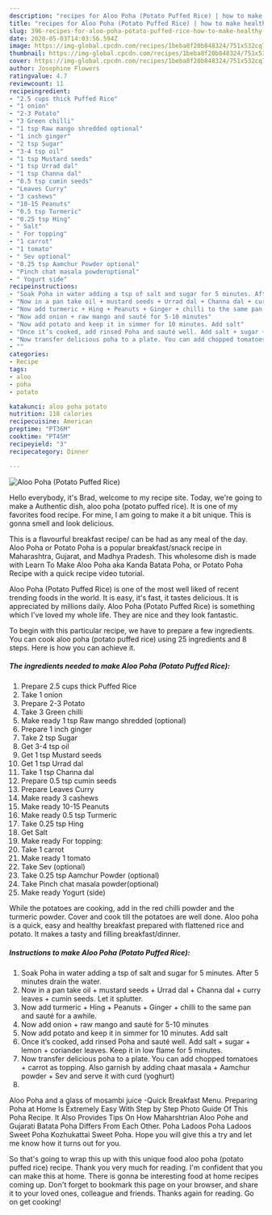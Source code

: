 ```yaml
---
description: "recipes for Aloo Poha (Potato Puffed Rice) | how to make healthy Aloo Poha (Potato Puffed Rice)"
title: "recipes for Aloo Poha (Potato Puffed Rice) | how to make healthy Aloo Poha (Potato Puffed Rice)"
slug: 396-recipes-for-aloo-poha-potato-puffed-rice-how-to-make-healthy-aloo-poha-potato-puffed-rice
date: 2020-05-03T14:03:56.594Z
image: https://img-global.cpcdn.com/recipes/1beba8f20b848324/751x532cq70/aloo-poha-potato-puffed-rice-recipe-main-photo.jpg
thumbnail: https://img-global.cpcdn.com/recipes/1beba8f20b848324/751x532cq70/aloo-poha-potato-puffed-rice-recipe-main-photo.jpg
cover: https://img-global.cpcdn.com/recipes/1beba8f20b848324/751x532cq70/aloo-poha-potato-puffed-rice-recipe-main-photo.jpg
author: Josephine Flowers
ratingvalue: 4.7
reviewcount: 11
recipeingredient:
- "2.5 cups thick Puffed Rice"
- "1 onion"
- "2-3 Potato"
- "3 Green chilli"
- "1 tsp Raw mango shredded optional"
- "1 inch ginger"
- "2 tsp Sugar"
- "3-4 tsp oil"
- "1 tsp Mustard seeds"
- "1 tsp Urrad dal"
- "1 tsp Channa dal"
- "0.5 tsp cumin seeds"
- "Leaves Curry"
- "3 cashews"
- "10-15 Peanuts"
- "0.5 tsp Turmeric"
- "0.25 tsp Hing"
- " Salt"
- " For topping"
- "1 carrot"
- "1 tomato"
- " Sev optional"
- "0.25 tsp Aamchur Powder optional"
- "Pinch chat masala powderoptional"
- " Yogurt side"
recipeinstructions:
- "Soak Poha in water adding a tsp of salt and sugar for 5 minutes. After 5 minutes drain the water."
- "Now in a pan take oil + mustard seeds + Urrad dal + Channa dal + curry leaves + cumin seeds. Let it splutter."
- "Now add turmeric + Hing + Peanuts + Ginger + chilli to the same pan and sauté for a awhile."
- "Now add onion + raw mango and sauté for 5-10 minutes"
- "Now add potato and keep it in simmer for 10 minutes. Add salt"
- "Once it’s cooked, add rinsed Poha and sauté well. Add salt + sugar + lemon + coriander leaves. Keep it in low flame for 5 minutes."
- "Now transfer delicious poha to a plate. You can add chopped tomatoes + carrot as topping. Also garnish by adding chaat masala + Aamchur powder + Sev and serve it with curd (yoghurt)"
- ""
categories:
- Recipe
tags:
- aloo
- poha
- potato

katakunci: aloo poha potato 
nutrition: 118 calories
recipecuisine: American
preptime: "PT36M"
cooktime: "PT45M"
recipeyield: "3"
recipecategory: Dinner

---
```



![Aloo Poha (Potato Puffed Rice)](https://img-global.cpcdn.com/recipes/1beba8f20b848324/751x532cq70/aloo-poha-potato-puffed-rice-recipe-main-photo.jpg)

Hello everybody, it's Brad, welcome to my recipe site. Today, we're going to make a Authentic dish, aloo poha (potato puffed rice). It is one of my favorites food recipe. For mine, I am going to make it a bit unique. This is gonna smell and look delicious.

This is a flavourful breakfast recipe/ can be had as any meal of the day. Aloo Poha or Potato Poha is a popular breakfast/snack recipe in Maharashtra, Gujarat, and Madhya Pradesh. This wholesome dish is made with Learn To Make Aloo Poha aka Kanda Batata Poha, or Potato Poha Recipe with a quick recipe video tutorial.

Aloo Poha (Potato Puffed Rice) is one of the most well liked of recent trending foods in the world. It is easy, it's fast, it tastes delicious. It is appreciated by millions daily. Aloo Poha (Potato Puffed Rice) is something which I've loved my whole life. They are nice and they look fantastic.


To begin with this particular recipe, we have to prepare a few ingredients. You can cook aloo poha (potato puffed rice) using 25 ingredients and 8 steps. Here is how you can achieve it.

<!--inarticleads1-->

##### The ingredients needed to make Aloo Poha (Potato Puffed Rice):

1. Prepare 2.5 cups thick Puffed Rice
1. Take 1 onion
1. Prepare 2-3 Potato
1. Take 3 Green chilli
1. Make ready 1 tsp Raw mango shredded (optional)
1. Prepare 1 inch ginger
1. Take 2 tsp Sugar
1. Get 3-4 tsp oil
1. Get 1 tsp Mustard seeds
1. Get 1 tsp Urrad dal
1. Take 1 tsp Channa dal
1. Prepare 0.5 tsp cumin seeds
1. Prepare Leaves Curry
1. Make ready 3 cashews
1. Make ready 10-15 Peanuts
1. Make ready 0.5 tsp Turmeric
1. Take 0.25 tsp Hing
1. Get  Salt
1. Make ready  For topping:
1. Take 1 carrot
1. Make ready 1 tomato
1. Take  Sev (optional)
1. Take 0.25 tsp Aamchur Powder (optional)
1. Take Pinch chat masala powder(optional)
1. Make ready  Yogurt (side)


While the potatoes are cooking, add in the red chilli powder and the turmeric powder. Cover and cook till the potatoes are well done. Aloo poha is a quick, easy and healthy breakfast prepared with flattened rice and potato. It makes a tasty and filling breakfast/dinner. 

<!--inarticleads2-->

##### Instructions to make Aloo Poha (Potato Puffed Rice):

1. Soak Poha in water adding a tsp of salt and sugar for 5 minutes. After 5 minutes drain the water.
1. Now in a pan take oil + mustard seeds + Urrad dal + Channa dal + curry leaves + cumin seeds. Let it splutter.
1. Now add turmeric + Hing + Peanuts + Ginger + chilli to the same pan and sauté for a awhile.
1. Now add onion + raw mango and sauté for 5-10 minutes
1. Now add potato and keep it in simmer for 10 minutes. Add salt
1. Once it’s cooked, add rinsed Poha and sauté well. Add salt + sugar + lemon + coriander leaves. Keep it in low flame for 5 minutes.
1. Now transfer delicious poha to a plate. You can add chopped tomatoes + carrot as topping. Also garnish by adding chaat masala + Aamchur powder + Sev and serve it with curd (yoghurt)
1. 


Aloo Poha and a glass of mosambi juice -Quick Breakfast Menu. Preparing Poha at Home Is Extremely Easy With Step by Step Photo Guide Of This Poha Recipe. It Also Provides Tips On How Maharshtrian Aloo Pohe and Gujarati Batata Poha Differs From Each Other. Poha Ladoos Poha Ladoos Sweet Poha Kozhukattai Sweet Poha. Hope you will give this a try and let me know how it turns out for you. 

So that's going to wrap this up with this unique food aloo poha (potato puffed rice) recipe. Thank you very much for reading. I'm confident that you can make this at home. There is gonna be interesting food at home recipes coming up. Don't forget to bookmark this page on your browser, and share it to your loved ones, colleague and friends. Thanks again for reading. Go on get cooking!
